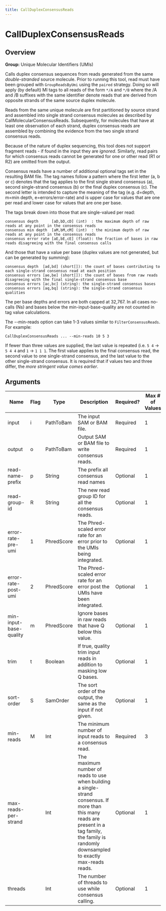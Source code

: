```yaml
---
title: CallDuplexConsensusReads
---
```


# CallDuplexConsensusReads

## Overview
**Group:** Unique Molecular Identifiers (UMIs)

Calls duplex consensus sequences from reads generated from the same _double-stranded_ source molecule. Prior
to running this tool, read must have been grouped with `GroupReadsByUmi` using the `paired` strategy. Doing
so will apply (by default) MI tags to all reads of the form `*/A` and `*/B` where the /A and /B suffixes
with the same identifier denote reads that are derived from opposite strands of the same source duplex molecule.

Reads from the same unique molecule are first partitioned by source strand and assembled into single
strand consensus molecules as described by CallMolecularConsensusReads.  Subsequently, for molecules that
have at least one observation of each strand, duplex consensus reads are assembled by combining the evidence
from the two single strand consensus reads.

Because of the nature of duplex sequencing, this tool does not support fragment reads - if found in the
input they are _ignored_.  Similarly, read pairs for which consensus reads cannot be generated for one or
other read (R1 or R2) are omitted from the output.

Consensus reads have a number of additional optional tags set in the resulting BAM file.  The tag names follow
a pattern where the first letter (a, b or c) denotes that the tag applies to the first single strand consensus (a),
second single-strand consensus (b) or the final duplex consensus (c).  The second letter is intended to capture
the meaning of the tag (e.g. d=depth, m=min depth, e=errors/error-rate) and is upper case for values that are
one per read and lower case for values that are one per base.

The tags break down into those that are single-valued per read:

```
consensus depth      [aD,bD,cD] (int)  : the maximum depth of raw reads at any point in the consensus reads
consensus min depth  [aM,bM,cM] (int)  : the minimum depth of raw reads at any point in the consensus reads
consensus error rate [aE,bE,cE] (float): the fraction of bases in raw reads disagreeing with the final consensus calls
```

And those that have a value per base (duplex values are not generated, but can be generated by summing):

```
consensus depth  [ad,bd] (short[]): the count of bases contributing to each single-strand consensus read at each position
consensus errors [ae,be] (short[]): the count of bases from raw reads disagreeing with the final single-strand consensus base
consensus errors [ac,bc] (string): the single-strand consensus bases
consensus errors [aq,bq] (string): the single-strand consensus qualities
```

The per base depths and errors are both capped at 32,767. In all cases no-calls (Ns) and bases below the
min-input-base-quality are not counted in tag value calculations.

The --min-reads option can take 1-3 values similar to `FilterConsensusReads`. For example:

```
CallDuplexConsensusReads ... --min-reads 10 5 3
```

If fewer than three values are supplied, the last value is repeated (i.e. `5 4` -> `5 4 4` and `1` -> `1 1 1`.  The
first value applies to the final consensus read, the second value to one single-strand consensus, and the last
value to the other single-strand consensus. It is required that if values two and three differ,
the _more stringent value comes earlier_.

## Arguments

|Name|Flag|Type|Description|Required?|Max # of Values|Default Value(s)|
|----|----|----|-----------|---------|---------------|----------------|
|input|i|PathToBam|The input SAM or BAM file.|Required|1||
|output|o|PathToBam|Output SAM or BAM file to write consensus reads.|Required|1||
|read-name-prefix|p|String|The prefix all consensus read names|Optional|1||
|read-group-id|R|String|The new read group ID for all the consensus reads.|Optional|1|A|
|error-rate-pre-umi|1|PhredScore|The Phred-scaled error rate for an error prior to the UMIs being integrated.|Optional|1|45|
|error-rate-post-umi|2|PhredScore|The Phred-scaled error rate for an error post the UMIs have been integrated.|Optional|1|40|
|min-input-base-quality|m|PhredScore|Ignore bases in raw reads that have Q below this value.|Optional|1|10|
|trim|t|Boolean|If true, quality trim input reads in addition to masking low Q bases.|Optional|1|false|
|sort-order|S|SamOrder|The sort order of the output, the same as the input if not given.|Optional|1||
|min-reads|M|Int|The minimum number of input reads to a consensus read.|Required|3|1|
|max-reads-per-strand||Int|The maximum number of reads to use when building a single-strand consensus. If more than this many reads are present in a tag family, the family is randomly downsampled to exactly max-reads reads.|Optional|1||
|threads||Int|The number of threads to use while consensus calling.|Optional|1|1|

